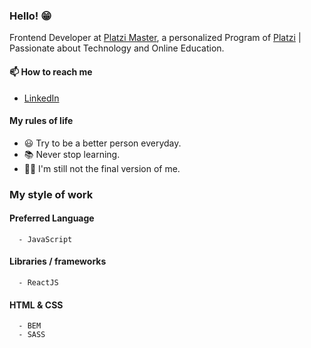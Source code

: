 ### Hello! 😁

<!--
**juliocesardeveloper/juliocesardeveloper** is a ✨ _special_ ✨ repository because its `README.md` (this file) appears on your GitHub profile.

Here are some ideas to get you started:

- 🔭 I’m currently working on ...
- 🌱 I’m currently learning ...
- 👯 I’m looking to collaborate on ...
- 🤔 I’m looking for help with ...
- 💬 Ask me about ...
- 📫 How to reach me: ...
- 😄 Pronouns: ...
- ⚡ Fun fact: ...
-->
Frontend Developer at [Platzi Master](https://platzi.com/blog/conoce-que-es-platzi-master/), a personalized Program of [Platzi](https://platzi.com/) | Passionate about Technology and Online Education.

#### 📫 How to reach me

- [LinkedIn](https://www.linkedin.com/in/julio-cesar-arroyave/)

#### My rules of life

- 😃 Try to be a better person everyday.
- 📚 Never stop learning.
- 🧙‍♂️ I'm still not the final version of me.

### My style of work

#### Preferred Language
      - JavaScript
      
#### Libraries / frameworks
      - ReactJS

#### HTML & CSS
      - BEM
      - SASS
